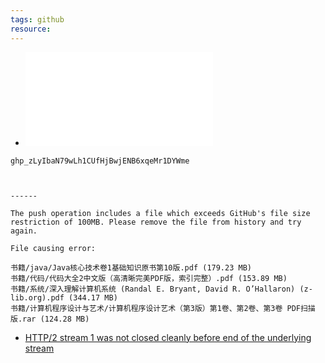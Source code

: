 ```yaml
---
tags: github 
resource: 
---
```

- ![](lecture-note/github-recovery-codes.txt)

```
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



------

The push operation includes a file which exceeds GitHub's file size restriction of 100MB. Please remove the file from history and try again.

File causing error:

书籍/java/Java核心技术卷1基础知识原书第10版.pdf (179.23 MB)
书籍/代码/代码大全2中文版（高清晰完美PDF版，索引完整）.pdf (153.89 MB)
书籍/系统/深入理解计算机系统 (Randal E. Bryant, David R. O’Hallaron) (z-lib.org).pdf (344.17 MB)
书籍/计算机程序设计与艺术/计算机程序设计艺术（第3版）第1卷、第2卷、第3卷 PDF扫描版.rar (124.28 MB)
```

- [HTTP/2 stream 1 was not closed cleanly before end of the underlying stream](https://forum.manjaro.org/t/http-2-stream-1-was-not-closed-cleanly-before-end-of-the-underlying-stream/96725)
